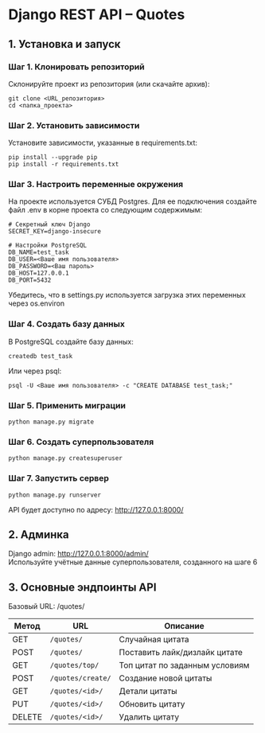# Django REST API – Quotes
## **1. Установка и запуск**
### **Шаг 1. Клонировать репозиторий**
Склонируйте проект из репозитория (или скачайте архив):
```
git clone <URL_репозитория>
cd <папка_проекта>
```
### **Шаг 2. Установить зависимости**
Установите зависимости, указанные в requirements.txt:
```
pip install --upgrade pip
pip install -r requirements.txt
```
### **Шаг 3. Настроить переменные окружения**
На проекте используется СУБД Postgres. Для ее подключения создайте файл .env в корне проекта со следующим содержимым:
```
# Секретный ключ Django
SECRET_KEY=django-insecure

# Настройки PostgreSQL
DB_NAME=test_task
DB_USER=<Ваше имя пользователя>
DB_PASSWORD=<Ваш пароль>
DB_HOST=127.0.0.1
DB_PORT=5432
```
Убедитесь, что в settings.py используется загрузка этих переменных через os.environ
### **Шаг 4. Создать базу данных**
В PostgreSQL создайте базу данных:
```
createdb test_task
```
Или через psql:
```
psql -U <Ваше имя пользователя> -c "CREATE DATABASE test_task;"
```
### **Шаг 5. Применить миграции**
```
python manage.py migrate
```
### **Шаг 6. Создать суперпользователя**
```
python manage.py createsuperuser
```
### **Шаг 7. Запустить сервер**
```
python manage.py runserver
```
API будет доступно по адресу: http://127.0.0.1:8000/
## **2. Админка**
Django admin: http://127.0.0.1:8000/admin/  
Используйте учётные данные суперпользователя, созданного на шаге 6
## **3. Основные эндпоинты API**
Базовый URL: /quotes/  

| Метод  | URL               | Описание                       |
| ------ | ----------------- | ------------------------------ |
| GET    | `/quotes/`        | Случайная цитата               |
| POST   | `/quotes/`        | Поставить лайк/дизлайк цитате  |
| GET    | `/quotes/top/`    | Топ цитат по заданным условиям |
| POST   | `/quotes/create/` | Создание новой цитаты          |
| GET    | `/quotes/<id>/`   | Детали цитаты                  |
| PUT    | `/quotes/<id>/`   | Обновить цитату                |
| DELETE | `/quotes/<id>/`   | Удалить цитату                 |
